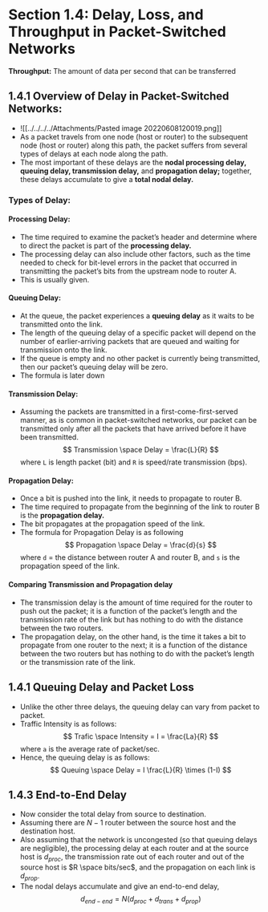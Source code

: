 # Section 1.4: Delay, Loss, and Throughput in Packet-Switched Networks
**Throughput:** The amount of data per second that can be transferred
## 1.4.1 Overview of Delay in Packet-Switched Networks:
- ![[../../../../Attachments/Pasted image 20220608120019.png]]
- As a packet travels from one node (host or router) to the subsequent node (host or router) along this path, the packet suffers from several types of delays at each node along the path.
- The most important of these delays are the **nodal processing delay, queuing delay, transmission delay,** and **propagation delay;** together, these delays accumulate to give a **total nodal delay.**
### Types of Delay:
#### Processing Delay:
- The time required to examine the packet’s header and determine where to direct the packet is part of the **processing delay.**
- The processing delay can also include other factors, such as the time needed to check for bit-level errors in the packet that occurred in transmitting the packet’s bits from the upstream node to router A.
- This is usually given.
#### Queuing Delay:
- At the queue, the packet experiences a **queuing delay** as it waits to be transmitted onto the link.
- The length of the queuing delay of a specific packet will depend on the number of earlier-arriving packets that are queued and waiting for transmission onto the link.
- If the queue is empty and no other packet is currently being transmitted, then our packet’s queuing delay will be zero.
- The formula is later down
#### Transmission Delay:
- Assuming the packets are transmitted in a first-come-first-served manner, as is common in packet-switched networks, our packet can be transmitted only after all the packets that have arrived before it have been transmitted.
$$
Transmission \space Delay = \frac{L}{R}
$$
	where `L` is length packet (bit) and `R` is speed/rate transmission (bps).
#### Propagation Delay:
- Once a bit is pushed into the link, it needs to propagate to router B.
- The time required to propagate from the beginning of the link to router B is the **propagation delay.**
- The bit propagates at the propagation speed of the link.
- The formula for Propagation Delay is as following 
$$
Propagation \space Delay = \frac{d}{s}
$$
	where `d` = the distance between router A and router B, and `s` is the propagation speed of the link.
#### Comparing Transmission and Propagation delay
- The transmission delay is the amount of time required for the router to push out the packet; it is a function of the packet’s length and the transmission rate of the link but has nothing to do with the distance between the two routers.
- The propagation delay, on the other hand, is the time it takes a bit to propagate from one router to the next; it is a function of the distance between the two routers but has nothing to do with the packet’s length or the transmission rate of the link.
## 1.4.1 Queuing Delay and Packet Loss
- Unlike the other three delays, the queuing delay can vary from packet to packet.
- Traffic Intensity is as follows:
$$
Trafic \space Intensity = I = \frac{La}{R}
$$
	where `a` is the average rate of packet/sec.
- Hence, the queuing delay is as follows:
$$
Queuing \space Delay = I \frac{L}{R} \times (1-I)
$$
## 1.4.3 End-to-End Delay
- Now consider the total delay from source to destination.
- Assuming there are $N-1$ router between the source host and the destination host.
- Also assuming that the network is uncongested (so that queuing delays are negligible), the processing delay at each router and at the source host is $d_{proc}$, the transmission rate out of each router and out of the source host is $R \space bits/sec$, and the propagation on each link is $d_{prop}$.
- The nodal delays accumulate and give an end-to-end delay,
$$
d_{end-end} = N(d_{proc}+d_{trans}+d_{prop})
$$

